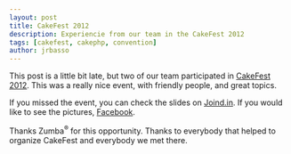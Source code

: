 ```yaml
---
layout: post
title: CakeFest 2012
description: Experiencie from our team in the CakeFest 2012
tags: [cakefest, cakephp, convention]
author: jrbasso
---
```


This post is a little bit late, but two of our team participated in [CakeFest 2012](http://cakefest.org).
This was a really nice event, with friendly people, and great topics.

If you missed the event, you can check the slides on [Joind.in](https://joind.in/event/view/985).
If you would like to see the pictures, [Facebook](http://www.facebook.com/media/set/?set=a.10151390633853135.572122.339964833134&type=1).

Thanks Zumba<sup>&reg;</sup> for this opportunity. Thanks to everybody that helped to organize CakeFest and everybody we met there.
